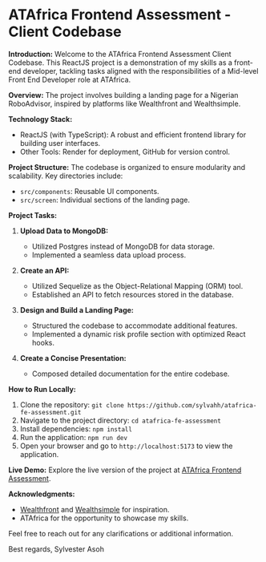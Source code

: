 # ATAfrica Frontend Assessment - Client Codebase

**Introduction:**
Welcome to the ATAfrica Frontend Assessment Client Codebase. This ReactJS project is a demonstration of my skills as a front-end developer, tackling tasks aligned with the responsibilities of a Mid-level Front End Developer role at ATAfrica.

**Overview:**
The project involves building a landing page for a Nigerian RoboAdvisor, inspired by platforms like Wealthfront and Wealthsimple.

**Technology Stack:**
- ReactJS (with TypeScript): A robust and efficient frontend library for building user interfaces.
- Other Tools: Render for deployment, GitHub for version control.

**Project Structure:**
The codebase is organized to ensure modularity and scalability. Key directories include:
- `src/components`: Reusable UI components.
- `src/screen`: Individual sections of the landing page.


**Project Tasks:**
1. **Upload Data to MongoDB:**
   - Utilized Postgres instead of MongoDB for data storage.
   - Implemented a seamless data upload process.

2. **Create an API:**
   - Utilized Sequelize as the Object-Relational Mapping (ORM) tool.
   - Established an API to fetch resources stored in the database.

3. **Design and Build a Landing Page:**
   - Structured the codebase to accommodate additional features.
   - Implemented a dynamic risk profile section with optimized React hooks.

4. **Create a Concise Presentation:**
   - Composed detailed documentation for the entire codebase.

**How to Run Locally:**
1. Clone the repository: `git clone https://github.com/sylvahh/atafrica-fe-assessment.git`
2. Navigate to the project directory: `cd atafrica-fe-assessment`
3. Install dependencies: `npm install`
4. Run the application: `npm run dev`
5. Open your browser and go to `http://localhost:5173` to view the application.

**Live Demo:**
Explore the live version of the project at [ATAfrica Frontend Assessment](https://atafrica-fe-assessment-app.onrender.com).

**Acknowledgments:**
- [Wealthfront](https://www.wealthfront.com/investing) and [Wealthsimple](https://www.wealthsimple.com/en-ca/invest/managed-investing) for inspiration.
- ATAfrica for the opportunity to showcase my skills.

Feel free to reach out for any clarifications or additional information.

Best regards,
Sylvester Asoh

